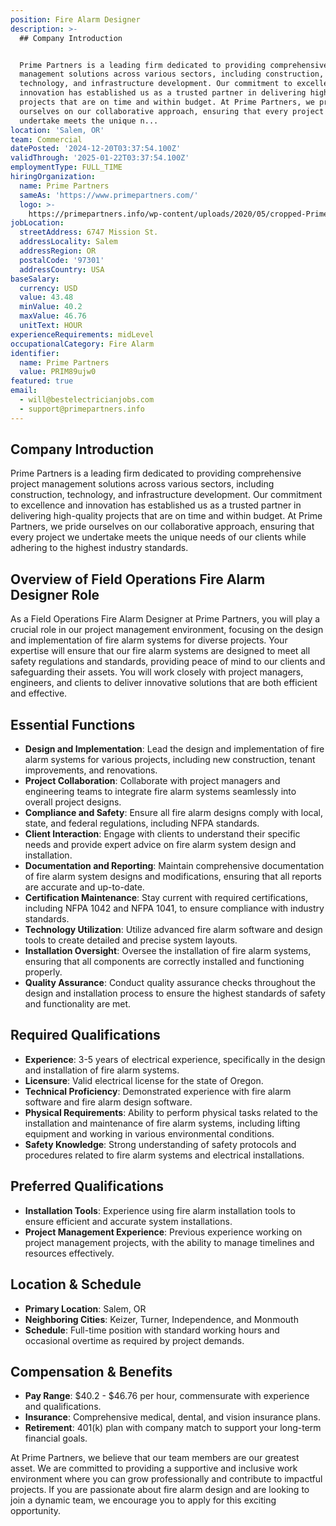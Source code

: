```yaml
---
position: Fire Alarm Designer
description: >-
  ## Company Introduction


  Prime Partners is a leading firm dedicated to providing comprehensive project
  management solutions across various sectors, including construction,
  technology, and infrastructure development. Our commitment to excellence and
  innovation has established us as a trusted partner in delivering high-quality
  projects that are on time and within budget. At Prime Partners, we pride
  ourselves on our collaborative approach, ensuring that every project we
  undertake meets the unique n...
location: 'Salem, OR'
team: Commercial
datePosted: '2024-12-20T03:37:54.100Z'
validThrough: '2025-01-22T03:37:54.100Z'
employmentType: FULL_TIME
hiringOrganization:
  name: Prime Partners
  sameAs: 'https://www.primepartners.com/'
  logo: >-
    https://primepartners.info/wp-content/uploads/2020/05/cropped-Prime-Partners-Logo-NO-BG-1.png
jobLocation:
  streetAddress: 6747 Mission St.
  addressLocality: Salem
  addressRegion: OR
  postalCode: '97301'
  addressCountry: USA
baseSalary:
  currency: USD
  value: 43.48
  minValue: 40.2
  maxValue: 46.76
  unitText: HOUR
experienceRequirements: midLevel
occupationalCategory: Fire Alarm
identifier:
  name: Prime Partners
  value: PRIM89ujw0
featured: true
email:
  - will@bestelectricianjobs.com
  - support@primepartners.info
---
```




## Company Introduction

Prime Partners is a leading firm dedicated to providing comprehensive project management solutions across various sectors, including construction, technology, and infrastructure development. Our commitment to excellence and innovation has established us as a trusted partner in delivering high-quality projects that are on time and within budget. At Prime Partners, we pride ourselves on our collaborative approach, ensuring that every project we undertake meets the unique needs of our clients while adhering to the highest industry standards.

## Overview of Field Operations Fire Alarm Designer Role

As a Field Operations Fire Alarm Designer at Prime Partners, you will play a crucial role in our project management environment, focusing on the design and implementation of fire alarm systems for diverse projects. Your expertise will ensure that our fire alarm systems are designed to meet all safety regulations and standards, providing peace of mind to our clients and safeguarding their assets. You will work closely with project managers, engineers, and clients to deliver innovative solutions that are both efficient and effective.

## Essential Functions

- **Design and Implementation**: Lead the design and implementation of fire alarm systems for various projects, including new construction, tenant improvements, and renovations.
- **Project Collaboration**: Collaborate with project managers and engineering teams to integrate fire alarm systems seamlessly into overall project designs.
- **Compliance and Safety**: Ensure all fire alarm designs comply with local, state, and federal regulations, including NFPA standards.
- **Client Interaction**: Engage with clients to understand their specific needs and provide expert advice on fire alarm system design and installation.
- **Documentation and Reporting**: Maintain comprehensive documentation of fire alarm system designs and modifications, ensuring that all reports are accurate and up-to-date.
- **Certification Maintenance**: Stay current with required certifications, including NFPA 1042 and NFPA 1041, to ensure compliance with industry standards.
- **Technology Utilization**: Utilize advanced fire alarm software and design tools to create detailed and precise system layouts.
- **Installation Oversight**: Oversee the installation of fire alarm systems, ensuring that all components are correctly installed and functioning properly.
- **Quality Assurance**: Conduct quality assurance checks throughout the design and installation process to ensure the highest standards of safety and functionality are met.

## Required Qualifications

- **Experience**: 3-5 years of electrical experience, specifically in the design and installation of fire alarm systems.
- **Licensure**: Valid electrical license for the state of Oregon.
- **Technical Proficiency**: Demonstrated experience with fire alarm software and fire alarm design software.
- **Physical Requirements**: Ability to perform physical tasks related to the installation and maintenance of fire alarm systems, including lifting equipment and working in various environmental conditions.
- **Safety Knowledge**: Strong understanding of safety protocols and procedures related to fire alarm systems and electrical installations.

## Preferred Qualifications

- **Installation Tools**: Experience using fire alarm installation tools to ensure efficient and accurate system installations.
- **Project Management Experience**: Previous experience working on project management projects, with the ability to manage timelines and resources effectively.

## Location & Schedule

- **Primary Location**: Salem, OR
- **Neighboring Cities**: Keizer, Turner, Independence, and Monmouth
- **Schedule**: Full-time position with standard working hours and occasional overtime as required by project demands.

## Compensation & Benefits

- **Pay Range**: $40.2 - $46.76 per hour, commensurate with experience and qualifications.
- **Insurance**: Comprehensive medical, dental, and vision insurance plans.
- **Retirement**: 401(k) plan with company match to support your long-term financial goals.

At Prime Partners, we believe that our team members are our greatest asset. We are committed to providing a supportive and inclusive work environment where you can grow professionally and contribute to impactful projects. If you are passionate about fire alarm design and are looking to join a dynamic team, we encourage you to apply for this exciting opportunity.

